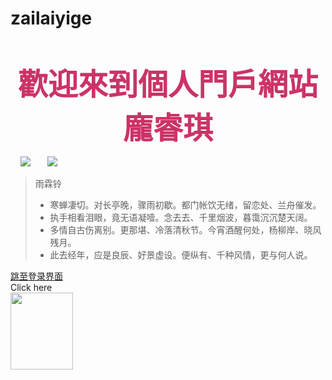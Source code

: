 # zailaiyige

<html>   <head>        <bgsound src="1.mp3" loop="-1">     <p><center><b><font size="7"color="#cc3366">歡迎來到個人門戶網站 龐睿琪</font></b></center></p>     <img src="huany.gif">       <img src="月.jpg" center><br> <style>       blockquote{        color:#FFFFFF;        font 700 small-caps normol 1.3e"楷体_GB2312";       margin:%2 20% 5% 20%;       padding:20px;        border-top-width:50px;       border-right-width:10px;       border-bottom-width:10px;       border-left-width:10px;       border-top-style:solid;       border-right-style:double;       border-bottom-style:solid;       border-left-style:double;        border-top-color:#999999;       border-right-color:#CCCCCC;       border-bottom-color:#999999;       border-left-color:;#CCCCCCC; background-image:url(77777.jpg); background-repeat:no-repeat;        background-position:right bottom; }   </style> 

</head> <body>  <blockquote>  <span>雨霖铃</span> <ul>  <li>寒蝉凄切。对长亭晚，骤雨初歇。都门帐饮无绪，留恋处、兰舟催发。 <li>执手相看泪眼，竟无语凝噎。念去去、千里烟波，暮霭沉沉楚天阔。  <li>多情自古伤离别。更那堪、冷落清秋节。今宵酒醒何处，杨柳岸、晓风残月。 <li>此去经年，应是良辰、好景虚设。便纵有、千种风情，更与何人说。 </ul>  </blockquote>          <a href="denglu.html"> 跳至登录界面</a><br>    
<div id="clickme">
 Click here
</div>
<img id="月" src="月.jpg" alt="" width="100" height="123" />

</body> </html>
